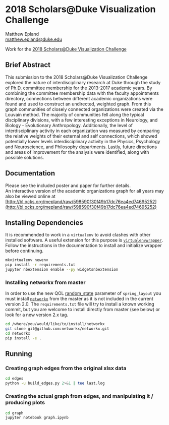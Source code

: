 # 2018 Scholars@Duke Visualization Challenge
Matthew Epland  
matthew.epland@duke.edu  

Work for the [2018 Scholars@Duke Visualization Challenge](https://rc.duke.edu/scholars-vis-challenge-2018)  

## Brief Abstract
This submission to the 2018 Scholars@Duke Visualization Challenge explored the nature of interdisciplinary research at Duke through the study of Ph.D. committee membership for the 2013-2017 academic years. By combining the committee membership data with the faculty appointments directory, connections between different academic organizations were found and used to construct an undirected, weighted graph. From this graph communities of closely connected organizations were created via the Louvain method. The majority of communities fell along the typical disciplinary divisions, with a few interesting exceptions in Neurology, and Biology - Evolutionary Anthropology. Additionally, the level of interdisciplinary activity in each organization was measured by comparing the relative weights of their external and self connections, which showed potentially lower levels interdisciplinary activity in the Physics, Psychology and Neuroscience, and Philosophy departments. Lastly, future directions and areas of improvement for the analysis were identified, along with possible solutions.  

## Documentation
Please see the included poster and paper for further details.  
An interactive version of the academic organizations graph for all years may also be viewed online at [http://bl.ocks.org/mepland/raw/598590f30f49b17dc76ea4ed74695252](http://bl.ocks.org/mepland/raw/598590f30f49b17dc76ea4ed74695252)  

## Installing Dependencies
It is recommended to work in a `virtualenv` to avoid clashes with other installed software. A useful extension for this purpose is [`virtualenvwrapper`](https://virtualenvwrapper.readthedocs.io/en/latest/). Follow the instructions in the documentation to install and initialize wrapper before continuing.  

```bash
mkvirtualenv newenv
pip install -r requirements.txt
jupyter nbextension enable --py widgetsnbextension
```

### Installing networkx from master
In order to use the new QOL [random\_state](https://github.com/networkx/networkx/blob/a8a51d4763b01c034349fbc752713f47c637a81f/networkx/drawing/layout.py#L294) parameter of `spring_layout` you must install [`networkx`](https://github.com/networkx/networkx) from the master as it is not included in the current version 2.0. The `requirements.txt` file will try to install a known working commit, but you are welcome to install directly from master (see below) or look for a new version 2.x tag.  
```bash
cd /where/you/would/like/to/install/networkx
git clone git@github.com:networkx/networkx.git
cd networkx
pip install -e .
```

## Running
### 

### Creating graph edges from the original xlsx data
```bash
cd edges
python -u build_edges.py 2>&1 | tee last.log
```

### Creating the actual graph from edges, and manipulating it / producing plots
```bash
cd graph
jupyter notebook graph.ipynb
```

